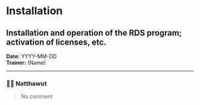 # Installation
## Installation and operation of the RDS program; activation of licenses, etc.

**Date:** YYYY-MM-DD  
**Trainer:** (Name)

---

### 🧑‍💻 Natthawut
> No comment

